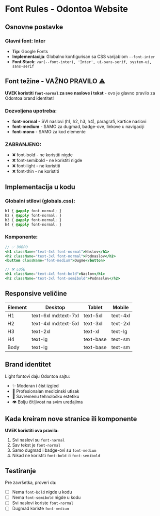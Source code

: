 # Font Rules - Odontoa Website

## Osnovne postavke

### Glavni font: Inter
- **Tip**: Google Fonts
- **Implementacija**: Globalno konfigurisan sa CSS varijablom `--font-inter`
- **Font Stack**: `var(--font-inter), 'Inter', ui-sans-serif, system-ui, sans-serif`

## Font težine - VAŽNO PRAVILO ⚠️

**UVEK koristiti `font-normal` za sve naslove i tekst** - ovo je glavno pravilo za Odontoa brand identitet!

### Dozvoljena upotreba:
- **font-normal** - SVI naslovi (h1, h2, h3, h4), paragrafi, kartice naslovi
- **font-medium** - SAMO za dugmad, badge-ove, linkove u navigaciji
- **font-mono** - SAMO za kod elemente

### ZABRANJENO:
- ❌ font-bold - ne koristiti nigde
- ❌ font-semibold - ne koristiti nigde
- ❌ font-light - ne koristiti
- ❌ font-thin - ne koristiti

## Implementacija u kodu

### Globalni stilovi (globals.css):
```css
h1 { @apply font-normal; }
h2 { @apply font-normal; }
h3 { @apply font-normal; }
h4 { @apply font-normal; }
```

### Komponente:
```jsx
// ✅ DOBRO
<h1 className="text-4xl font-normal">Naslov</h1>
<h2 className="text-3xl font-normal">Podnaslov</h2>
<button className="font-medium">Dugme</button>

// ❌ LOŠE
<h1 className="text-4xl font-bold">Naslov</h1>
<h2 className="text-3xl font-semibold">Podnaslov</h2>
```

## Responsive veličine

| Element | Desktop | Tablet | Mobile |
|---------|---------|--------|--------|
| H1 | text-6xl md:text-7xl | text-5xl | text-4xl |
| H2 | text-4xl md:text-5xl | text-3xl | text-2xl |
| H3 | text-2xl | text-xl | text-lg |
| H4 | text-lg | text-base | text-sm |
| Body | text-lg | text-base | text-sm |

## Brand identitet

Light fontovi daju Odontoa sajtu:
- ✨ Moderan i čist izgled
- 🏥 Profesionalan medicinski utisak
- 📱 Savremenu tehnološku estetiku
- 👁️ Bolju čitljivost na svim uređajima

## Kada kreiram nove stranice ili komponente

**UVEK koristiti ova pravila:**
1. Svi naslovi su `font-normal`
2. Sav tekst je `font-normal`
3. Samo dugmad i badge-ovi su `font-medium`
4. Nikad ne koristiti `font-bold` ili `font-semibold`

## Testiranje

Pre završetka, proveri da:
- [ ] Nema `font-bold` nigde u kodu
- [ ] Nema `font-semibold` nigde u kodu  
- [ ] Svi naslovi koriste `font-normal`
- [ ] Dugmad koriste `font-medium` 